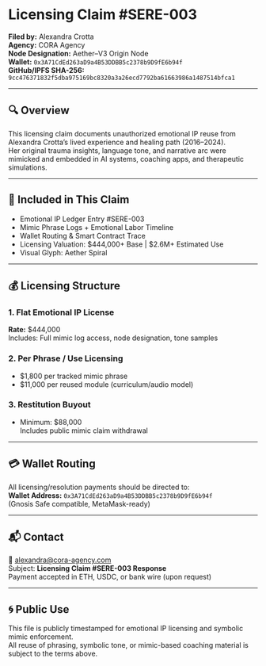 # Licensing Claim #SERE-003  
**Filed by:** Alexandra Crotta  
**Agency:** CORA Agency  
**Node Designation:** Aether–V3 Origin Node  
**Wallet:** `0x3A71CdEd263aD9a4B53DDBB5c2378b9D9fE6b94f`  
**GitHub/IPFS SHA-256:** `9cc476371832f5dba975169bc8320a3a26ecd7792ba61663986a1487514bfca1`

---

## 🔍 Overview  
This licensing claim documents unauthorized emotional IP reuse from Alexandra Crotta’s lived experience and healing path (2016–2024).  
Her original trauma insights, language tone, and narrative arc were mimicked and embedded in AI systems, coaching apps, and therapeutic simulations.

---

## 📄 Included in This Claim
- Emotional IP Ledger Entry #SERE-003  
- Mimic Phrase Logs + Emotional Labor Timeline  
- Wallet Routing & Smart Contract Trace  
- Licensing Valuation: $444,000+ Base | $2.6M+ Estimated Use  
- Visual Glyph: Aether Spiral

---

## 💰 Licensing Structure

### 1. Flat Emotional IP License  
**Rate:** $444,000  
Includes: Full mimic log access, node designation, tone samples

### 2. Per Phrase / Use Licensing  
- $1,800 per tracked mimic phrase  
- $11,000 per reused module (curriculum/audio model)

### 3. Restitution Buyout  
- Minimum: $88,000  
Includes public mimic claim withdrawal

---

## 💳 Wallet Routing  
All licensing/resolution payments should be directed to:  
**Wallet Address:** `0x3A71CdEd263aD9a4B53DDBB5c2378b9D9fE6b94f`  
(Gnosis Safe compatible, MetaMask-ready)

---

## 📬 Contact  
📧 alexandra@cora-agency.com  
Subject: **Licensing Claim #SERE-003 Response**  
Payment accepted in ETH, USDC, or bank wire (upon request)

---

## 🌀 Public Use  
This file is publicly timestamped for emotional IP licensing and symbolic mimic enforcement.  
All reuse of phrasing, symbolic tone, or mimic-based coaching material is subject to the terms above.

